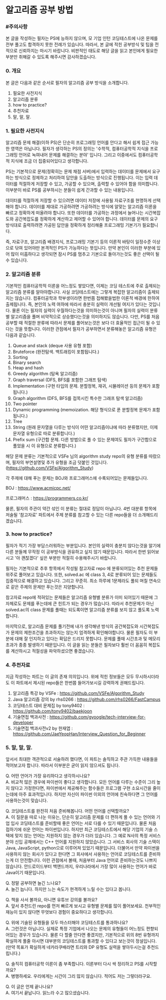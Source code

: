 # **알고리즘 공부 방법**

### **#주의사항**
본 글을 작성하는 필자는 PS에 능하지 않으며, 모 기업 인턴 코딩테스트에 나온 문제를 전부 풀고도 합격하지 못한 전례가 있습니다. 따라서, 본 글에 적힌 공부방식 및 팁을 전적으로 신뢰하지는 마시기 바랍니다. 비판적인 태도로 해당 글을 읽고 본인에게 필요한 부분만 취해갈 수 있도록 해주시면 감사하겠습니다.

### **0. 개요**

본 글은 다음과 같은 순서로 필자의 알고리즘 공부 방식을 소개합니다.

1. 필요한 사전지식
2. 알고리즘 분류
3. how to practice?
4. 추천자료
5. 말, 말, 말.

### **1. 필요한 사전지식**

알고리즘 문제 해결(이하 PS)은 단순히 프로그래밍 언어를 안다고 해서 쉽게 접근 가능한 영역은 아닙니다. 필자가 생각하는 PS의 정의는 '수학적, 컴퓨터공학적 지식을 프로그래밍 언어로 녹여내어 문제를 해결하는 분야' 입니다. 그리고 이중에서도 컴퓨터공학적 지식에 조금 더 집중되어있다고 생각합니다.

PS는 기본적으로 문제(정확히는 문제 채점 서버)에서 입력하는 데이터를 문제에서 요구하는 방식으로 정제하고 처리하여 답안을 도출하는 방식으로 진행됩니다. 이는 입력 데이터를 적절하게 저장할 수 있고, 가공할 수 있으며, 출력할 수 있어야 함을 의미합니다. 이부분이 바로 PS를 공부하시는 분들이 쉽게 간과할 수 있는 내용입니다.

데이터를 적절하게 저장할 수 있으려면 데이터 저장에 사용될 자료구조를 현명하게 선택해야 합니다. 데이터를 제대로 가공하려면 가공하려는 방식에 알맞는 알고리즘 이론을 빠르고 정확하게 떠올려야 합니다. 또한 데이터를 가공하는 과정에서 늘어나는 시간복잡도와 공간복잡도를 정확하게 계산하고 제어할 수 있어야 합니다. 데이터를 문제의 요구방식대로 출력하려면 가공된 답안을 정확하게 정리해줄 프로그래밍 기본기가 필요합니다.

즉, 자료구조, 알고리즘 배경지식, 프로그래밍 기본기 등의 이론적 바탕이 일정수준 이상으로 닦여 있어야만 본격적인 PS가 가능하다는 뜻입니다. 만약 본인이 이러한 부분에 있어 많이 미흡하다고 생각되면 잠시 PS를 멈추고 기본으로 돌아가는것도 좋은 선택이 될 수 있습니다.

### **2. 알고리즘 분류**
기본적인 컴퓨터공학적 이론을 어느정도 쌓았다면, 이제는 코딩 테스트에 주로 출제되는 알고리즘 분류를 알아야합니다. 사실 코딩테스트에는 그렇게 복잡한 알고리즘이 출제되지는 않습니다. 컴퓨터공학과 학부생이라면 한번쯤 접해봤을법한 이론적 배경에 한하여 출제됩니다. 즉, 본인의 노력 여하에 따라서 충분히 실력이 개선될 여지가 있다는 것입니다. 물론 이는 필자의 실력이 우월하다는것을 의미하는것이 아니며 필자의 실력이 분류별 알고리즘을 풀며 비약적으로 상승했다는것을 의미하지도 않습니다. 다만, PS를 처음 공부할 때 적절한 분류에 따라서 문제를 풀어보는것은 보다 더 효율적인 접근이 될 수 있다는 것을 뜻합니다. 이러한 관점에서 필자가 공부하면서 분류해놓은 알고리즘 유형은 다음과 같습니다.


1. Queue and stack (deque 사용 유형 포함)
2. Bruteforce (완전탐색. 백트래킹이 포함됩니다.)
3. Sorting
4. Binary search
5. Heap and hash
6. Greedy algorithm (탐욕 알고리즘)
7. Graph traversal (DFS, BFS를 포함한 그래프 탐색)
8. Implementation (구현 타입의 문제. 분할정복, 재귀, 시뮬레이션 등의 문제가 포함됩니다.)
9. Graph algorithm (DFS, BFS를 접목시킨 특수한 그래프 탐색 알고리즘)
10. Two pointer
11. Dynamic programming (memoization. 해당 형식으로 푼 분할정복 문제가 포함됩니다.)
12. Tree
13. String (원래 문자열을 다루는 방식이 어떤 알고리즘이냐에 따라 분류했지만, 이제 문자열 유형으로 따로 분류합니다.)
14. Prefix sum (구간합 문제. 다른 방법으로 풀 수 있는 문제여도 필자가 구간합으로 풀었을 시 이 유형으로 분류합니다.)


해당 문제 분류는 기본적으로 VSFe 님의 algorithm study repo의 유형 분류를 따랐으며, 필자의 부연설명및 추가 유형을 조금 덧붙인 것입니다. (https://github.com/VSFe/Algorithm_Study)


각 주제에 대해 푸는 문제는 BOJ와 프로그래머스에 수록되어있는 문제들입니다.

BOJ : https://www.acmicpc.net/

프로그래머스 : https://programmers.co.kr/

물론, 필자의 주관이 약간 섞인 이 분류는 절대로 정답이 아닙니다. 4번 대분류 항목에 저술될 '참고자료' 파트에서 주제 분류를 참고할 수 있는 다른 repo들을 더 소개해드리겠습니다.

### **3. how to practice?**

필자가 적기 가장 부담스러워하는 부분입니다. 본인의 실력이 충분치 않다는것을 알기에 다른 분들께 무작정 이 공부방식을 권유하고 싶지 않기 때문입니다. 따라서 한번 읽어보시고 '아 괜찮겠다' 싶은 부분만 적절히 수용해주시기 바랍니다.

필자는 기본적으로 추후 항목에서 작성될 참고자료 repo 에 분류되어있는 추천 문제들 위주로 풀어보고 있습니다. 또한, solved.ac 에 class 3, 4로 분류되어 있는 문제들도 집중적으로 해결하고 있습니다. 그리고 꾸준히. 최소 하루에 1문제라도 풀되 며칠 연속으로 같은 주제의 문제만 푸는것은 지양합니다.

참고자료 repo에 적혀있는 문제들은 알고리즘 유형별 분류가 이미 되어있기 때문에 그 자체로도 문제를 푸는데에 큰 힌트가 되는 경우가 많습니다. 따라서 추천문제가 아닌 solved.ac의 class 문제를 풀때는 되도록이면 알고리즘 분류를 보지 않고 풀도록 노력합니다.

마지막으로, 알고리즘 문제를 풀기전에 내가 생각해낸 방식의 공간복잡도와 시간복잡도가 문제의 제한조건을 초과하지는 않는지 엄격하게 확인해야합니다. 물론 필자도 이 부분에 대해 잘 인지하고 있다는 확답은 드리지 못합니다. 문제를 풀때 시간초과 및 메모리초과가 종종 발생하기 때문입니다. 이 글을 읽는 분들은 필자보다 훨씬 더 꼼꼼히 복잡도를 계산하시고 적절성을 파악하셨으면 좋겠습니다.

### **4. 추천자료**

지금 작성하는 파트는 이 글의 존재 의의입니다. 위에 적힌 정보들은 모두 무시하시더라도 이 파트에서 제시된 repo들은 한번쯤 들어가보시길 강력하게 권해드립니다.

1. 알고리즘 특강 by VSFe : https://github.com/VSFe/Algorithm_Study
2. Java 알고리즘 강의 by rhs0266 : https://github.com/rhs0266/FastCampus
3. 코딩테스트 대비 문제집 by tony9402 : https://github.com/tony9402/baekjoon
4. 기술면접 백과사전 : https://github.com/gyoogle/tech-interview-for-developer
5. 기술면접 백과사전v2 by 한재엽 : https://github.com/JaeYeopHan/Interview_Question_for_Beginner

### **5. 말, 말, 말.**

앞서서 최대한 객관적으로 서술하려 했다면, 이 파트는 솔직하고 주관 가득한 내용들을 적어보고자 합니다. 따라서 이부분은 굳이 읽지 않으셔도 됩니다.

Q. 어떤 언어가 가장 유리하다고 생각하시나요?<br>
A. 비교적 많은 경우에 파이썬이 좋다고 생각합니다. 모든 언어를 다루는 수준이 그리 높지 않다고 가정한다면, 파이썬에서 제공해주는 함수들은 프로그램 구현 소요시간을 줄이는데에 아주 효과적입니다. 하지만 자신이 파이썬 이외의 언어에 친숙하다면 그 언어를 사용하는것이 맞습니다. 

Q. 코딩테스트를 완전히 처음 준비해봅니다. 어떤 언어를 선택할까요?<br>
A. 이 질문을 따로 나눈 이유는, 단순히 알고리즘 문제를 더 편하게 풀 수 있는 언어와 기업 입사 코딩테스트를 준비할때 좋은 언어는 서로 다를 수 있기 때문입니다. 물론 처음 접하기에 쉬운 언어는 파이썬입니다. 하지만 최근 코딩테스트에서 해당 기업의 기술 스택에 맞지 않는 언어는 지원하지 않는 경우가 더러 있습니다. 그 예로 N사의 특정 서비스 분야 신입 공채에서는 C++ 언어를 지원하지 않았습니다. 그 서비스 회사의 기술 스택이 Java, JavaScript, python으로 이루어져 있었기 때문입니다. 더불어서 만약 파이썬을 사용하지 않는 회사가 있다고 한다면 그 회사에서 사용하는 언어로 코딩테스트를 준비하는게 더 안전합니다. 이런 관점에서 볼때, 처음부터 Java 언어로 준비하는것도 나쁘지 않습니다. 안드로이드부터 백앤드까지, 우리나라에서 가장 많이 사용하는 언어가 바로 Java이기 때문입니다.

Q. 정말 공부하면 늘긴 느나요?<br>
A. 늘긴 늡니다. 하지만 느는 속도가 현격하게 느릴 수는 있다고 봅니다. 

Q. 책을 사서 볼까요, 아니면 유튜브 강의를 볼까요?<br>
A. 앞서 추천드린 repo를 먼저 빠르게 보시고 유형별 문제를 많이 풀어보세요. 천부적인 재능이 있지 않다면 무엇보다 경험이 중요하다고 생각합니다.

Q. 위에 기술된 유형들을 모두 마스터해야 코딩테스트를 통과하나요?<br>
A. 그런것은 아닙니다. 실제로 특정 기업에서 나오는 문제의 유형들이 어느정도 편향되어있는 경우가 있습니다. 물론 다 할줄 안다면 좋겠지만, 기본적으로 위의 8번 유형까지 확실하게 풀줄 아시면 대부분의 코딩테스트를 통과할 수 있다고 보는것이 정설입니다. (만약 목표가 확실하게 네카라쿠배라면 트리와 DP 유형도 실력을 쌓아두시는걸 추천드립니다.)

Q. 솔직히 컴퓨터공학 이론이 좀 부족합니다. 이론부터 다시 싹 정리하고 PS를 시작할까요?<br>
A. 병행하세요. 우리에게는 시간이 그리 많지 않습니다. 적어도 저는 그렇더라구요.


Q. 이 글은 언제 끝나나요?<br>
A. 여기서 끝납니다. 읽느라 수고 많으셨습니다.


